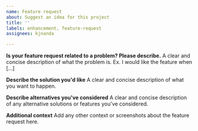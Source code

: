 ```yaml
---
name: Feature request
about: Suggest an idea for this project
title: ''
labels: enhancement, feature-request
assignees: kjnanda

---
```


**Is your feature request related to a problem? Please describe.**
A clear and concise description of what the problem is. Ex. I would like the feature when [...]

**Describe the solution you'd like**
A clear and concise description of what you want to happen.

**Describe alternatives you've considered**
A clear and concise description of any alternative solutions or features you've considered.

**Additional context**
Add any other context or screenshots about the feature request here.
